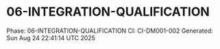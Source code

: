 # 06-INTEGRATION-QUALIFICATION
Phase: 06-INTEGRATION-QUALIFICATION
CI: CI-DM001-002
Generated: Sun Aug 24 22:41:14 UTC 2025
